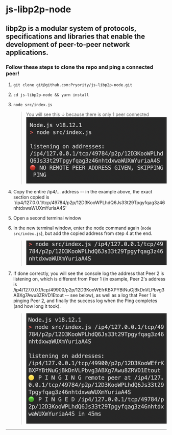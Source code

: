 # js-libp2p-node

## libp2p is a modular system of protocols, specifications and libraries that enable the development of peer-to-peer network applications.

### Follow these steps to clone the repo and ping a connected peer!

1. `git clone git@github.com:Pryority/js-libp2p-node.git`

2. `cd js-libp2p-node && yarn install`

3. `node src/index.js`

    > You will see this ↓ because there is only 1 peer connected
    > ![Peer 1 Demo](./peer1-demo.png)

4. Copy the entire /ip4/... address -- in the example above, the exact section copied is '/ip4/127.0.0.1/tcp/49784/p2p/12D3KooWPLhdQ6Js33t29Tpgyfqag3z46nhtdxwaWUXmYuriaA4S'

5. Open a second terminal window

6. In the new terminal window, enter the node command again (`node src/index.js`), but add the copied address from step 4 at the end.

    > ![Connect Peer 2 Command](./command-demo.png)

7. If done correctly, you will see the console log the address that Peer 2 is listening on, which is different from Peer 1 (in example, Peer 2's address is /ip4/127.0.0.1/tcp/49900/p2p/12D3KooWEfrKBXPYBtNuGjBkDnVLPbvg3ABXg7Awu8ZRVD1Etout -- see below), as well as a log that Peer 1 is pinging Peer 2, and finally the success log when the Ping completes (and how long it took).

    > ![Peer 2 Demo](./peer2-demo.png)

---